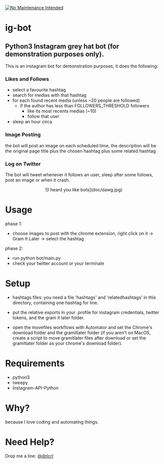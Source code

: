 [![No Maintenance Intended](http://unmaintained.tech/badge.svg)](http://unmaintained.tech/)

# ig-bot 

## Python3 Instagram grey hat bot (for demonstration purposes only).

This is an instagram bot for demonstration purposes, it does the following:

### Likes and Follows

- select a favourite hashtag
- search for medias with that hashtag
- for each found recent media (unless ~20 people are followed)
	- if the author has less than FOLLOWERS_THRESHOLD followers
		- like its most recents medias (~10)
		- follow that user
- sleep an hour circa

### Image Posting


the bot will post an image on each scheduled time, the description will be the original page title plus the chosen hashtag plus some related hashtag

### Log on Twitter

The bot will tweet whenever it follows an user, sleep after some follows, post an image or when it crash.

<p align="center">
![I heard you like bots](doc/dawg.jpg)
</p>

# Usage

phase 1:

- choose images to post with the chrome extension, right click on it -> Gram It Later -> select the hashtag

phase 2:

- run python bot/main.py
- check your twitter account or your terminale

# Setup

- hashtags files: you need a file 'hashtags' and 'relatedhashtags' in this directory, containing one hashtag for line.

- put the relative exports in your .profile for instagram credentials, twitter tokens, and the gram it later folder.

- open the movefiles workflows with Automator and set the Chrome's download folder and the gramitlater folder (if you aren't on MacOS, create a script to move gramitlater files after download or set the gramitlater folder as your chrome's download folder).

# Requirements

- python3
- tweepy
- Instagram-API-Python

# Why?

because I love coding and automating things.

# Need Help?

Drop me a line: [@dnlcrl](http://twitter.com/dnlcrl)